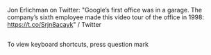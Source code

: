 Jon Erlichman on Twitter: "Google’s first office was in a garage. The company’s sixth employee made this video tour of the office in 1998: https://t.co/Srjn8acayk" / Twitter

##

To view keyboard shortcuts, press question mark